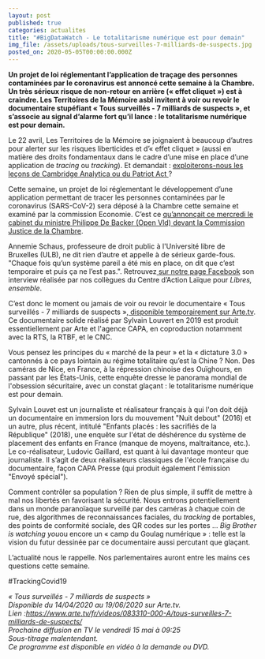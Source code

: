 ```yaml
---
layout: post
published: true
categories: actualites
title: "#BigDataWatch - Le totalitarisme numérique est pour demain"
img_file: /assets/uploads/tous-surveilles-7-milliards-de-suspects.jpg
posted_on: 2020-05-05T00:00:00.000Z
---
```

**Un projet de loi réglementant l’application de traçage des personnes contaminées par le coronavirus est annoncé cette semaine à la Chambre. Un très sérieux risque de non-retour en arrière (« effet cliquet ») est à craindre. Les Territoires de la Mémoire asbl invitent à voir ou revoir le documentaire stupéfiant « Tous surveillés - 7 milliards de suspects », et s’associe au signal d’alarme fort qu’il lance : le totalitarisme numérique est pour demain.**

Le 22 avril, Les Territoires de la Mémoire se joignaient à beaucoup d’autres pour alerter sur les risques liberticides et d’« effet cliquet » (aussi en matière des droits fondamentaux dans le cadre d’une mise en place d’une application de *tracing* ou *tracking*). Et demandait : [exploiterons-nous les leçons de Cambridge Analytica ou du Patriot Act ](https://www.territoires-memoire.be/actualites/2020/04/bigdatawatch-droits-fondamentaux-et-tracing-gare-a-l-effet-cliquet/)?

Cette semaine, un projet de loi réglementant le développement d’une application permettant de tracer les personnes contaminées par le coronavirus (SARS-CoV-2) sera déposé à la Chambre cette semaine et examiné par la commission Economie. C’est ce [qu’annonçait ce mercredi le cabinet du ministre Philippe De Backer (Open Vld) devant la Commission Justice de la Chambre](https://www.rtbf.be/info/belgique/detail_coronavirus-un-projet-de-loi-sur-une-application-de-tracing-sera-depose-a-la-chambre?id=10491908).

Annemie Schaus, professeure de droit public à l'Université libre de Bruxelles (ULB), ne dit rien d’autre et appelle à de sérieux garde-fous. "Chaque fois qu’un système pareil a été mis en place, on dit que c’est temporaire et puis ça ne l’est pas.". Retrouvez[ sur notre page Facebook](https://www.facebook.com/territoires.memoire/posts/3145859215466092) son interview réalisée par nos collègues du Centre d’Action Laïque pour *Libres, ensemble*.

C’est donc le moment ou jamais de voir ou revoir le documentaire « Tous surveillés - 7 milliards de suspects »,[ disponible temporairement sur Arte.tv](https://www.arte.tv/fr/videos/083310-000-A/tous-surveilles-7-milliards-de-suspects/). Ce documentaire solide réalisé par Sylvain Louvert en 2019 est produit essentiellement par Arte et l'agence CAPA, en coproduction notamment avec la RTS, la RTBF, et le CNC.

Vous pensez les principes du « marché de la peur » et la « dictature 3.0 » cantonnés à ce pays lointain au régime totalitaire qu’est la Chine ? Non. Des caméras de Nice, en France, à la répression chinoise des Ouïghours, en passant par les États-Unis, cette enquête dresse le panorama mondial de l'obsession sécuritaire, avec un constat glaçant : le totalitarisme numérique est pour demain.

Sylvain Louvet est un journaliste et réalisateur français à qui l'on doit déjà un documentaire en immersion lors du mouvement "Nuit debout" (2016) et un autre, plus récent, intitulé "Enfants placés : les sacrifiés de la République" (2018), une enquête sur l'état de déshérence du système de placement des enfants en France (manque de moyens, maltraitance, etc.). Le co-réalisateur, Ludovic Gaillard, est quant à lui davantage monteur que journaliste. Il s’agit de deux réalisateurs classiques de l'école française du documentaire, façon CAPA Presse (qui produit également l'émission "Envoyé spécial").

Comment contrôler sa population ? Rien de plus simple, il suffit de mettre à mal nos libertés en favorisant la sécurité. Nous entrons potentiellement dans un monde paranoïaque surveillé par des caméras à chaque coin de rue, des algorithmes de reconnaissances faciales, du *tracking* de portables, des points de conformité sociale, des QR codes sur les portes ... *Big Brother is watching you*ou encore un « camp du Goulag numérique » : telle est la vision du futur dessinée par ce documentaire aussi percutant que glaçant.

L’actualité nous le rappelle. Nos parlementaires auront entre les mains ces questions cette semaine.

\#TrackingCovid19

*« Tous surveillés - 7 milliards de suspects »*\
*Disponible du 14/04/2020 au 19/06/2020 sur Arte.tv.*\
*Lien :<https://www.arte.tv/fr/videos/083310-000-A/tous-surveilles-7-milliards-de-suspects/>*\
*Prochaine diffusion en TV le vendredi 15 mai à 09:25*\
*Sous-titrage malentendant.*\
*Ce programme est disponible en vidéo à la demande ou DVD.*